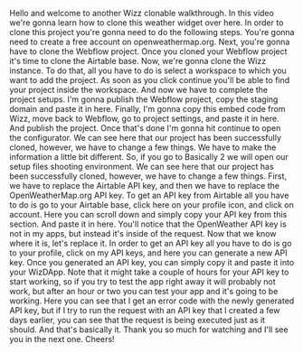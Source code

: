 Hello and welcome to another Wizz clonable walkthrough. In this video we're gonna learn how to clone this weather widget over here. In order to clone this project you're gonna need to do the following steps. You're gonna need to create a free account on openweathermap.org. Next, you're gonna have to clone the Webflow project. Once you cloned your Webflow project it's time to clone the Airtable base. Now, we're gonna clone the Wizz instance. To do that, all you have to do is select a workspace to which you want to add the project. As soon as you click continue you'll be able to find your project inside the workspace. And now we have to complete the project setups. I'm gonna publish the Webflow project, copy the staging domain and paste it in here. Finally, I'm gonna copy this embed code from Wizz, move back to Webflow, go to project settings, and paste it in here. And publish the project. Once that's done I'm gonna hit continue to open the configurator. We can see here that our project has been successfully cloned, however, we have to change a few things. We have to make the information a little bit different. So, if you go to Basically 2 we will open our setup files shooting environment. We can see here that our project has been successfully cloned, however, we have to change a few things. First, we have to replace the Airtable API key, and then we have to replace the OpenWeatherMap.org API key. To get an API key from Airtable all you have to do is go to your Airtable base, click here on your profile icon, and click on account. Here you can scroll down and simply copy your API key from this section. And paste it in here. You'll notice that the OpenWeather API key is not in my apps, but instead it's inside of the request. Now that we know where it is, let's replace it. In order to get an API key all you have to do is go to your profile, click on my API keys, and here you can generate a new API key. Once you generated an API key, you can simply copy it and paste it into your WizDApp. Note that it might take a couple of hours for your API key to start working, so if you try to test the app right away it will probably not work, but after an hour or two you can test your app and it's going to be working. Here you can see that I get an error code with the newly generated API key, but if I try to run the request with an API key that I created a few days earlier, you can see that the request is being executed just as it should. And that's basically it. Thank you so much for watching and I'll see you in the next one. Cheers!